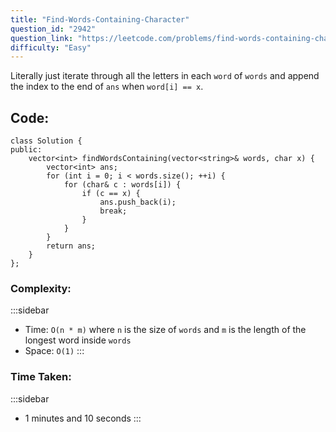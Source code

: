 ```yaml
---
title: "Find-Words-Containing-Character"
question_id: "2942"
question_link: "https://leetcode.com/problems/find-words-containing-character/"
difficulty: "Easy"
---
```


Literally just iterate through all the letters in each `word` of `words` and append the index to the end of `ans` when `word[i] == x`.

## Code<span>:</span>

```{.cpp}
class Solution {
public:
    vector<int> findWordsContaining(vector<string>& words, char x) {
        vector<int> ans;
        for (int i = 0; i < words.size(); ++i) {
            for (char& c : words[i]) {
                if (c == x) {
                    ans.push_back(i);
                    break;
                }
            }
        }
        return ans;
    }
};
```

### Complexity<span>:</span>

:::sidebar
- Time: `O(n * m)` where `n` is the size of `words` and `m` is the length of the longest word inside `words`
- Space: `O(1)`
:::

### Time Taken<span>:</span>

:::sidebar
- 1 minutes and 10 seconds
:::
